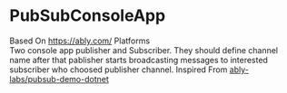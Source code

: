 # PubSubConsoleApp
Based On  https://ably.com/  Platforms  
Two console app publisher and Subscriber. They should define channel name after that pablisher starts broadcasting messages to interested subscriber who choosed publisher channel.
Inspired From [ably-labs/pubsub-demo-dotnet](https://github.com/ably-labs/pubsub-demo-dotnet)
